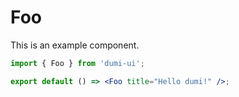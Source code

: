 # Foo

This is an example component.

```jsx
import { Foo } from 'dumi-ui';

export default () => <Foo title="Hello dumi!" />;
```
